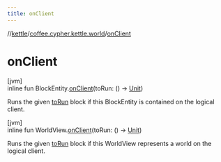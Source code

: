 ```yaml
---
title: onClient
---
```

//[kettle](../../index.html)/[coffee.cypher.kettle.world](index.html)/[onClient](on-client.html)



# onClient



[jvm]\
inline fun BlockEntity.[onClient](on-client.html)(toRun: () -&gt; [Unit](https://kotlinlang.org/api/latest/jvm/stdlib/kotlin/-unit/index.html))



Runs the given [toRun](on-client.html) block if this BlockEntity is contained on the logical client.





[jvm]\
inline fun WorldView.[onClient](on-client.html)(toRun: () -&gt; [Unit](https://kotlinlang.org/api/latest/jvm/stdlib/kotlin/-unit/index.html))



Runs the given [toRun](on-client.html) block if this WorldView represents a world on the logical client.




